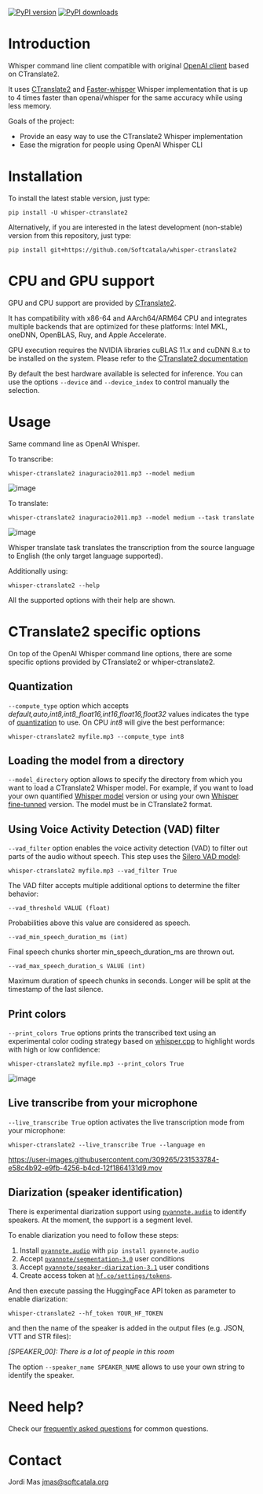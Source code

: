 [![PyPI version](https://img.shields.io/pypi/v/whisper-ctranslate2.svg?logo=pypi&logoColor=FFE873)](https://pypi.org/project/whisper-ctranslate2/)
[![PyPI downloads](https://img.shields.io/pypi/dm/whisper-ctranslate2.svg)](https://pypistats.org/packages/whisper-ctranslate2)

# Introduction

Whisper command line client compatible with original [OpenAI client](https://github.com/openai/whisper) based on CTranslate2.

It uses [CTranslate2](https://github.com/OpenNMT/CTranslate2/) and [Faster-whisper](https://github.com/SYSTRAN/faster-whisper) Whisper implementation that is up to 4 times faster than openai/whisper for the same accuracy while using less memory.

Goals of the project:
* Provide an easy way to use the CTranslate2 Whisper implementation
* Ease the migration for people using OpenAI Whisper CLI

# Installation

To install the latest stable version, just type:

    pip install -U whisper-ctranslate2

Alternatively, if you are interested in the latest development (non-stable) version from this repository, just type:

    pip install git+https://github.com/Softcatala/whisper-ctranslate2

# CPU and GPU support

GPU and CPU support are provided by [CTranslate2](https://github.com/OpenNMT/CTranslate2/).

It has compatibility with x86-64 and AArch64/ARM64 CPU and integrates multiple backends that are optimized for these platforms: Intel MKL, oneDNN, OpenBLAS, Ruy, and Apple Accelerate.

GPU execution requires the NVIDIA libraries cuBLAS 11.x and cuDNN 8.x to be installed on the system. Please refer to the [CTranslate2 documentation](https://opennmt.net/CTranslate2/installation.html)

By default the best hardware available is selected for inference. You can use the options `--device` and `--device_index` to control manually the selection.
    
# Usage

Same command line as OpenAI Whisper.

To transcribe:

    whisper-ctranslate2 inaguracio2011.mp3 --model medium
    
<img alt="image" src="https://user-images.githubusercontent.com/309265/226923541-8326c575-7f43-4bba-8235-2a4a8bdfb161.png">

To translate:

    whisper-ctranslate2 inaguracio2011.mp3 --model medium --task translate

<img alt="image" src="https://user-images.githubusercontent.com/309265/226923535-b6583536-2486-4127-b17b-c58d85cdb90f.png">

Whisper translate task translates the transcription from the source language to English (the only target language supported).

Additionally using:

    whisper-ctranslate2 --help

All the supported options with their help are shown.

# CTranslate2 specific options

On top of the OpenAI Whisper command line options, there are some specific options provided by CTranslate2 or whiper-ctranslate2.

## Quantization

`--compute_type` option which accepts _default,auto,int8,int8_float16,int16,float16,float32_ values indicates the type of [quantization](https://opennmt.net/CTranslate2/quantization.html) to use. On CPU _int8_ will give the best performance:

    whisper-ctranslate2 myfile.mp3 --compute_type int8

## Loading the model from a directory

`--model_directory` option allows to specify the directory from which you want to load a CTranslate2 Whisper model. For example, if you want to load your own quantified [Whisper model](https://opennmt.net/CTranslate2/conversion.html) version or using your own [Whisper fine-tunned](https://github.com/huggingface/community-events/tree/main/whisper-fine-tuning-event) version. The model must be in CTranslate2 format.

## Using Voice Activity Detection (VAD) filter

`--vad_filter` option enables the voice activity detection (VAD) to filter out parts of the audio without speech. This step uses the [Silero VAD model](https://github.com/snakers4/silero-vad):

    whisper-ctranslate2 myfile.mp3 --vad_filter True

The VAD filter accepts multiple additional options to determine the filter behavior:

    --vad_threshold VALUE (float)

Probabilities above this value are considered as speech.

    --vad_min_speech_duration_ms (int)

Final speech chunks shorter min_speech_duration_ms are thrown out.

    --vad_max_speech_duration_s VALUE (int)

Maximum duration of speech chunks in seconds. Longer will be split at the timestamp of the last silence.


## Print colors

`--print_colors True` options prints the transcribed text using an experimental color coding strategy based on [whisper.cpp](https://github.com/ggerganov/whisper.cpp) to highlight words with high or low confidence:

    whisper-ctranslate2 myfile.mp3 --print_colors True

<img alt="image" src="https://user-images.githubusercontent.com/309265/228054378-48ac6af4-ce4b-44da-b4ec-70ce9f2f2a6c.png">

## Live transcribe from your microphone

`--live_transcribe True` option activates the live transcription mode from your microphone:

    whisper-ctranslate2 --live_transcribe True --language en

https://user-images.githubusercontent.com/309265/231533784-e58c4b92-e9fb-4256-b4cd-12f1864131d9.mov

## Diarization (speaker identification)

There is experimental diarization support using [`pyannote.audio`](https://github.com/pyannote/pyannote-audio) to identify speakers. At the moment, the support is a segment level.

To enable diarization you need to follow these steps:

1. Install [`pyannote.audio`](https://github.com/pyannote/pyannote-audio) with `pip install pyannote.audio`
2. Accept [`pyannote/segmentation-3.0`](https://hf.co/pyannote/segmentation-3.0) user conditions
3. Accept [`pyannote/speaker-diarization-3.1`](https://hf.co/pyannote/speaker-diarization-3.1) user conditions
4. Create access token at [`hf.co/settings/tokens`](https://hf.co/settings/tokens).

And then execute passing the HuggingFace API token as parameter to enable diarization:

    whisper-ctranslate2 --hf_token YOUR_HF_TOKEN

and then the name of the speaker is added in the output files (e.g. JSON, VTT and STR files):

_[SPEAKER_00]: There is a lot of people in this room_

The option `--speaker_name SPEAKER_NAME` allows to use your own string to identify the speaker.


# Need help?

Check our [frequently asked questions](FAQ.md) for common questions.

# Contact

Jordi Mas <jmas@softcatala.org>
